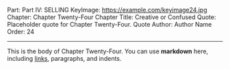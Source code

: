 Part: Part IV: SELLING
KeyImage: https://example.com/keyimage24.jpg
Chapter: Chapter Twenty-Four
Chapter Title: Creative or Confused
Quote: Placeholder quote for Chapter Twenty-Four.
Quote Author: Author Name
Order: 24

---

This is the body of Chapter Twenty-Four. You can use **markdown** here, including [links](#), paragraphs, and indents.
